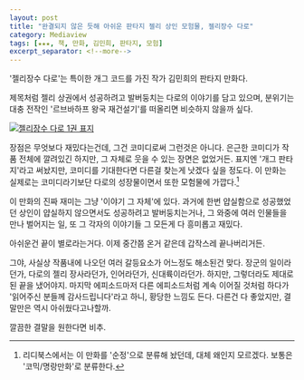 ```yaml
---
layout: post
title: "완결되지 않은 듯해 아쉬운 판타지 젤리 상인 모험물, 젤리장수 다로"
category: Mediaview
tags: [★★★, 책, 만화, 김민희, 판타지, 모험]
excerpt_separator: <!--more-->
---
```


'젤리장수 다로'는 특이한 개그 코드를 가진 작가 김민희의 판타지 만화다.
<!--more-->
제목처럼 젤리 상권에서 성공하려고 발버둥치는 다로의 이야기를 담고 있으며,
분위기는 대충 전작인 '르브바하프 왕국 재건설기'를 떠올리면 비슷하지 않을까 싶다.

[![젤리장수 다로 1권 표지](https://lh5.googleusercontent.com/-lc-XHcW5LP8/VSiwUkLPrUI/AAAAAAAAPPs/-pGY6i-9BO4/w270/daro.jpg "김민희 작가 특유의 개그 코드가 가득 담긴 만화다.")](http://www.aladin.co.kr/shop/wproduct.aspx?ISBN=8926317455&ttbkey=ttbreznoa0249001&COPYPaper=1)

장점은 무엇보다 재밌다는건데, 그건 코미디로써 그런것은 아니다.
은근한 코미디가 작품 전체에 깔려있긴 하지만, 그 자체로 웃을 수 있는 장면은 없었거든.
표지엔 '개그 판타지'라고 써놨지만, 코미디를 기대한다면 다른걸 찾는게 낫겠다 싶을 정도다.
이 만화는 실제로는 코미디라기보단 다로의 성장물이면서 또한 모험물에 가깝다.[^1]

[^1]: 리디북스에서는 이 만화를 '순정'으로 분류해 놨던데, 대체 왜인지 모르겠다. 보통은 '코믹/명랑만화'로 분류한다.

이 만화의 진짜 재미는 그냥 '이야기 그 자체'에 있다.
과거에 한번 얍실함으로 성공했었던 상인이 얍실하지 않으면서도 성공하려고 발버둥치는거나,
그 와중에 여러 인물들을 만나 벌어지는 일, 또 그 각자의 이야기들 그 모든게 다 흥미롭고 재밌다.

아쉬운건 끝이 별로라는거다.
이제 중간쯤 온거 같은데 갑작스레 끝나버리거든.

그야, 사실상 작품내에 나오던 여러 갈등요소가 어느정도 해소된건 맞다.
장군의 일이라던가, 다로의 젤리 장사라던가, 인어라던가, 신대륙이라던가.
하지만, 그렇더라도 제대로 된 끝을 냈어야지.
마지막 에피소드마저 다른 에피소드처럼 계속 이어질 것처럼 하다가 '읽어주신 분들께 감사드립니다'라고 하니, 황당한 느낌도 든다.
다른건 다 좋았지만, 결말만은 역시 아쉬웠다고나할까.

깔끔한 결말을 원한다면 비추.
